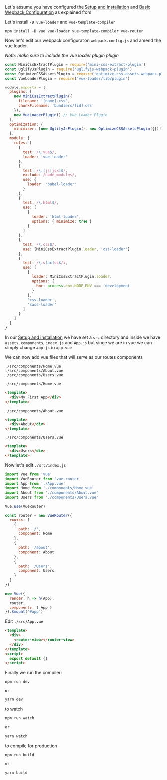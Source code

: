 Let's assume you have configured the [Setup and Installation](/README.md) and [Basic Wepback Configuration](/README.md#basic) as explained from

Let's install `-D vue-loader` and `vue-template-compiler`

```
npm install -D vue vue-loader vue-template-compiler vue-router
```

Now let's edit our webpack configuration `webpack.config.js` and amend the vue loader.

_Note: make sure to include the vue loader plugin plugin_

```javascript
const MiniCssExtractPlugin = require('mini-css-extract-plugin')
const UglifyJsPlugin = require('uglifyjs-webpack-plugin')
const OptimizeCSSAssetsPlugin = require('optimize-css-assets-webpack-plugin')
const VueLoaderPlugin = require('vue-loader/lib/plugin')

module.exports = {
  plugins: [
    new MiniCssExtractPlugin({
      filename: '[name].css',
      chunkFilename: 'bundlers/[id].css'
    }),
    new VueLoaderPlugin() // Vue Loader Plugin
  ],
  optimization: {
    minimizer: [new UglifyJsPlugin(), new OptimizeCSSAssetsPlugin({})]
  },
  module: {
    rules: [
      {
        test: /\.vue$/,
        loader: 'vue-loader'
      },
      {
        test: /\.(js|jsx)$/,
        exclude: /node_modules/,
        use: {
          loader: 'babel-loader'
        }
      },
      {
        test: /\.html$/,
        use: [
          {
            loader: 'html-loader',
            options: { minimize: true }
          }
        ]
      },
      {
        test: /\.css$/,
        use: [MiniCssExtractPlugin.loader, 'css-loader']
      },
      {
        test: /\.s[ac]ss$/i,
        use: [
          {
            loader: MiniCssExtractPlugin.loader,
            options: {
              hmr: process.env.NODE_ENV === 'development'
            }
          },
          'css-loader',
          'sass-loader'
        ]
      }
    ]
  }
}
```

In our [Setup and Installation](/README.md) we have set a `src` directory and inside we have `assets`, `components`, `index.js` and `App.js` but since we are in vue we can simply change `App.js` to `App.vue`

We can now add vue files that will serve as our routes components

```
./src/components/Home.vue
./src/components/About.vue
./src/components/Users.vue
```

`./src/components/Home.vue`

```html
<template>
  <div>My First App</div>
</template>
```

`./src/components/About.vue`

```html
<template>
  <div>About</div>
</template>
```

`./src/components/Users.vue`

```html
<template>
  <div>Users</div>
</template>
```

Now let's edit `./src/index.js`

```javascript
import Vue from 'vue'
import VueRouter from 'vue-router'
import App from './App.vue'
import Home from './components/Home.vue'
import About from './components/About.vue'
import Users from './components/Users.vue'

Vue.use(VueRouter)

const router = new VueRouter({
  routes: [
    {
      path: '/',
      component: Home
    },
    {
      path: '/about',
      component: About
    },
    {
      path: '/Users',
      component: Users
    }
  ]
})

new Vue({
  render: h => h(App),
  router,
  components: { App }
}).$mount('#app')
```

Edit `./src/App.vue`

```html
<template>
  <div>
    <router-view></router-view>
  </div>
</template>
<script>
  export default {}
</script>
```

Finally we run the compiler:

```javascript
npm run dev

or

yarn dev

```

to watch

```javascript
npm run watch

or

yarn watch
```

to compile for production

```javascript
npm run build

or

yarn build
```
